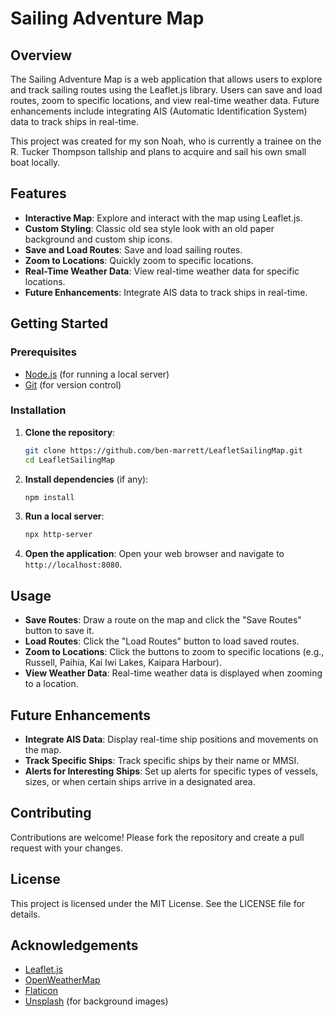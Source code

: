 # Sailing Adventure Map

## Overview

The Sailing Adventure Map is a web application that allows users to explore and track sailing routes using the Leaflet.js library.
Users can save and load routes, zoom to specific locations, and view real-time weather data.
Future enhancements include integrating AIS (Automatic Identification System) data to track ships in real-time.

This project was created for my son Noah, who is currently a trainee on the R. Tucker Thompson tallship and plans to acquire and sail his own small boat locally.

## Features

- **Interactive Map**: Explore and interact with the map using Leaflet.js.
- **Custom Styling**: Classic old sea style look with an old paper background and custom ship icons.
- **Save and Load Routes**: Save and load sailing routes.
- **Zoom to Locations**: Quickly zoom to specific locations.
- **Real-Time Weather Data**: View real-time weather data for specific locations.
- **Future Enhancements**: Integrate AIS data to track ships in real-time.

## Getting Started

### Prerequisites

- [Node.js](https://nodejs.org/) (for running a local server)
- [Git](https://git-scm.com/) (for version control)

### Installation

1. **Clone the repository**:
    ```sh
    git clone https://github.com/ben-marrett/LeafletSailingMap.git
    cd LeafletSailingMap
    ```

2. **Install dependencies** (if any):
    ```sh
    npm install
    ```

3. **Run a local server**:
    ```sh
    npx http-server
    ```

4. **Open the application**:
    Open your web browser and navigate to `http://localhost:8080`.

## Usage

- **Save Routes**: Draw a route on the map and click the "Save Routes" button to save it.
- **Load Routes**: Click the "Load Routes" button to load saved routes.
- **Zoom to Locations**: Click the buttons to zoom to specific locations (e.g., Russell, Paihia, Kai Iwi Lakes, Kaipara Harbour).
- **View Weather Data**: Real-time weather data is displayed when zooming to a location.

## Future Enhancements

- **Integrate AIS Data**: Display real-time ship positions and movements on the map.
- **Track Specific Ships**: Track specific ships by their name or MMSI.
- **Alerts for Interesting Ships**: Set up alerts for specific types of vessels, sizes, or when certain ships arrive in a designated area.

## Contributing

Contributions are welcome! Please fork the repository and create a pull request with your changes.

## License

This project is licensed under the MIT License. See the LICENSE file for details.

## Acknowledgements

- [Leaflet.js](https://leafletjs.com/)
- [OpenWeatherMap](https://openweathermap.org/)
- [Flaticon](https://www.flaticon.com/)
- [Unsplash](https://unsplash.com) (for background images)
